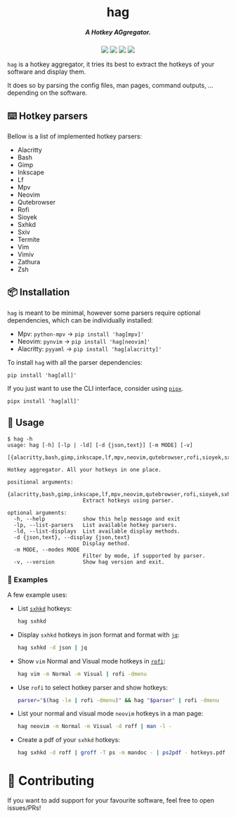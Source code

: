 <h1 align="center">hag</h1>
<h5 align="center">A Hotkey AGgregator.</h5>
<p align="center">
  <a href="https://github.com/loiccoyle/hag/actions/workflows/ci.yml"><img src="https://github.com/loiccoyle/hag/actions/workflows/ci.yml/badge.svg"></a>
  <a href="https://pypi.org/project/hag/"><img src="https://img.shields.io/pypi/v/hag"></a>
  <a href="./LICENSE.md"><img src="https://img.shields.io/badge/license-MIT-blue.svg"></a>
  <img src="https://img.shields.io/badge/platform-linux-informational">
</p>

`hag` is a hotkey aggregator, it tries its best to extract the hotkeys of your software and display them.

It does so by parsing the config files, man pages, command outputs, ... depending on the software.

## ⌨️ Hotkey parsers

Bellow is a list of implemented hotkey parsers:

<!-- parsers start -->

- Alacritty
- Bash
- Gimp
- Inkscape
- Lf
- Mpv
- Neovim
- Qutebrowser
- Rofi
- Sioyek
- Sxhkd
- Sxiv
- Termite
- Vim
- Vimiv
- Zathura
- Zsh

<!-- parsers end -->

## 📦 Installation

`hag` is meant to be minimal, however some parsers require optional dependencies, which can be individually installed:

- Mpv: `python-mpv` -> `pip install 'hag[mpv]'`
- Neovim: `pynvim` -> `pip install 'hag[neovim]'`
- Alacritty: `pyyaml` -> `pip install 'hag[alacritty]'`

To install `hag` with all the parser dependencies:

```
pip install 'hag[all]'
```

If you just want to use the CLI interface, consider using [`pipx`](https://github.com/pypa/pipx).

```
pipx install 'hag[all]'
```

## 📖 Usage

<!-- help start -->

```
$ hag -h
usage: hag [-h] [-lp | -ld] [-d {json,text}] [-m MODE] [-v]
           [{alacritty,bash,gimp,inkscape,lf,mpv,neovim,qutebrowser,rofi,sioyek,sxhkd,sxiv,termite,vim,vimiv,zathura,zsh}]

Hotkey aggregator. All your hotkeys in one place.

positional arguments:
  {alacritty,bash,gimp,inkscape,lf,mpv,neovim,qutebrowser,rofi,sioyek,sxhkd,sxiv,termite,vim,vimiv,zathura,zsh}
                        Extract hotkeys using parser.

optional arguments:
  -h, --help            show this help message and exit
  -lp, --list-parsers   List available hotkey parsers.
  -ld, --list-displays  List available display methods.
  -d {json,text}, --display {json,text}
                        Display method.
  -m MODE, --modes MODE
                        Filter by mode, if supported by parser.
  -v, --version         Show hag version and exit.
```

<!-- help end -->

### 🔎 Examples

A few example uses:

- List [`sxhkd`](https://github.com/baskerville/sxhkd) hotkeys:
  ```sh
  hag sxhkd
  ```
- Display `sxhkd` hotkeys in json format and format with [`jq`](https://github.com/stedolan/jq):
  ```sh
  hag sxhkd -d json | jq
  ```
- Show `vim` Normal and Visual mode hotkeys in [`rofi`](https://github.com/davatorium/rofi):
  ```sh
  hag vim -m Normal -m Visual | rofi -dmenu
  ```
- Use `rofi` to select hotkey parser and show hotkeys:
  ```sh
  parser="$(hag -le | rofi -dmenu)" && hag "$parser" | rofi -dmenu
  ```
- List your normal and visual mode `neovim` hotkeys in a man page:
  ```sh
  hag neovim -m Normal -m Visual -d roff | man -l -
  ```
- Create a pdf of your `sxhkd` hotkeys:
  ```sh
  hag sxhkd -d roff | groff -T ps -m mandoc - | ps2pdf - hotkeys.pdf
  ```

# 🥳 Contributing

If you want to add support for your favourite software, feel free to open issues/PRs!
